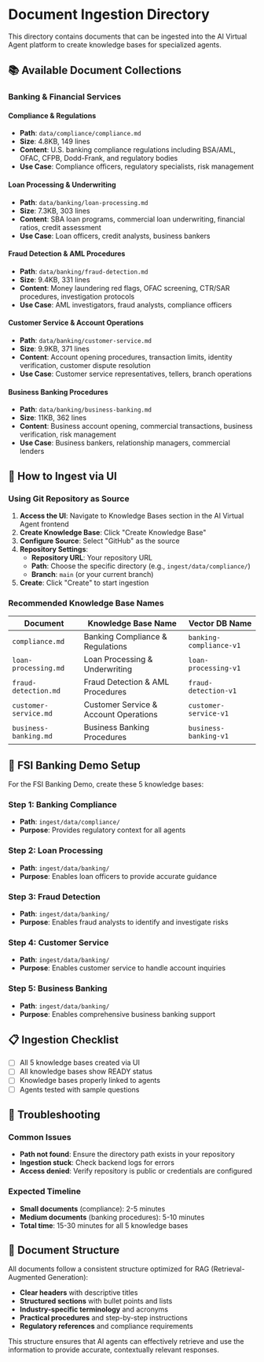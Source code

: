 # Document Ingestion Directory

This directory contains documents that can be ingested into the AI Virtual Agent platform to create knowledge bases for specialized agents.

## 📚 Available Document Collections

### Banking & Financial Services

#### Compliance & Regulations
- **Path**: `data/compliance/compliance.md`
- **Size**: 4.8KB, 149 lines
- **Content**: U.S. banking compliance regulations including BSA/AML, OFAC, CFPB, Dodd-Frank, and regulatory bodies
- **Use Case**: Compliance officers, regulatory specialists, risk management

#### Loan Processing & Underwriting
- **Path**: `data/banking/loan-processing.md`
- **Size**: 7.3KB, 303 lines
- **Content**: SBA loan programs, commercial loan underwriting, financial ratios, credit assessment
- **Use Case**: Loan officers, credit analysts, business bankers

#### Fraud Detection & AML Procedures
- **Path**: `data/banking/fraud-detection.md`
- **Size**: 9.4KB, 331 lines
- **Content**: Money laundering red flags, OFAC screening, CTR/SAR procedures, investigation protocols
- **Use Case**: AML investigators, fraud analysts, compliance officers

#### Customer Service & Account Operations
- **Path**: `data/banking/customer-service.md`
- **Size**: 9.9KB, 371 lines
- **Content**: Account opening procedures, transaction limits, identity verification, customer dispute resolution
- **Use Case**: Customer service representatives, tellers, branch operations

#### Business Banking Procedures
- **Path**: `data/banking/business-banking.md`
- **Size**: 11KB, 362 lines
- **Content**: Business account opening, commercial transactions, business verification, risk management
- **Use Case**: Business bankers, relationship managers, commercial lenders

## 🚀 How to Ingest via UI

### Using Git Repository as Source

1. **Access the UI**: Navigate to Knowledge Bases section in the AI Virtual Agent frontend
2. **Create Knowledge Base**: Click "Create Knowledge Base"
3. **Configure Source**: Select "GitHub" as the source
4. **Repository Settings**:
   - **Repository URL**: Your repository URL
   - **Path**: Choose the specific directory (e.g., `ingest/data/compliance/`)
   - **Branch**: `main` (or your current branch)
5. **Create**: Click "Create" to start ingestion

### Recommended Knowledge Base Names

| Document | Knowledge Base Name | Vector DB Name |
|----------|-------------------|----------------|
| `compliance.md` | Banking Compliance & Regulations | `banking-compliance-v1` |
| `loan-processing.md` | Loan Processing & Underwriting | `loan-processing-v1` |
| `fraud-detection.md` | Fraud Detection & AML Procedures | `fraud-detection-v1` |
| `customer-service.md` | Customer Service & Account Operations | `customer-service-v1` |
| `business-banking.md` | Business Banking Procedures | `business-banking-v1` |

## 🎯 FSI Banking Demo Setup

For the FSI Banking Demo, create these 5 knowledge bases:

### Step 1: Banking Compliance
- **Path**: `ingest/data/compliance/`
- **Purpose**: Provides regulatory context for all agents

### Step 2: Loan Processing
- **Path**: `ingest/data/banking/`
- **Purpose**: Enables loan officers to provide accurate guidance

### Step 3: Fraud Detection
- **Path**: `ingest/data/banking/`
- **Purpose**: Enables fraud analysts to identify and investigate risks

### Step 4: Customer Service
- **Path**: `ingest/data/banking/`
- **Purpose**: Enables customer service to handle account inquiries

### Step 5: Business Banking
- **Path**: `ingest/data/banking/`
- **Purpose**: Enables comprehensive business banking support

## 📋 Ingestion Checklist

- [ ] All 5 knowledge bases created via UI
- [ ] All knowledge bases show READY status
- [ ] Knowledge bases properly linked to agents
- [ ] Agents tested with sample questions

## 🔧 Troubleshooting

### Common Issues
- **Path not found**: Ensure the directory path exists in your repository
- **Ingestion stuck**: Check backend logs for errors
- **Access denied**: Verify repository is public or credentials are configured

### Expected Timeline
- **Small documents** (compliance): 2-5 minutes
- **Medium documents** (banking procedures): 5-10 minutes
- **Total time**: 15-30 minutes for all 5 knowledge bases

## 📖 Document Structure

All documents follow a consistent structure optimized for RAG (Retrieval-Augmented Generation):

- **Clear headers** with descriptive titles
- **Structured sections** with bullet points and lists
- **Industry-specific terminology** and acronyms
- **Practical procedures** and step-by-step instructions
- **Regulatory references** and compliance requirements

This structure ensures that AI agents can effectively retrieve and use the information to provide accurate, contextually relevant responses. 